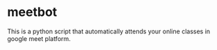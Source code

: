 # meetbot
This is a python script that automatically attends your online classes in google meet platform.
